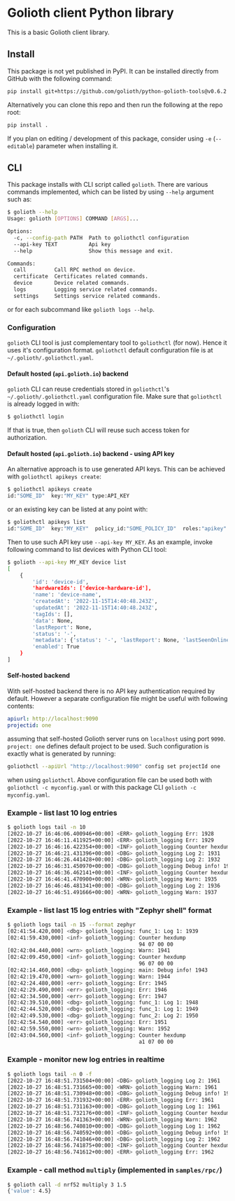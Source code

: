 # Golioth client Python library

This is a basic Golioth client library.

## Install

This package is not yet published in PyPI. It can be installed directly from GitHub with
the following command:

``` sh
pip install git+https://github.com/golioth/python-golioth-tools@v0.6.2
```

Alternatively you can clone this repo and then run the following at the repo root:

``` sh
pip install .
```

If you plan on editing / development of this package, consider using `-e` (`--editable`) parameter
when installing it.

## CLI

This package installs with CLI script called `golioth`. There are various commands implemented,
which can be listed by using `--help` argument such as:

``` sh
$ golioth --help
Usage: golioth [OPTIONS] COMMAND [ARGS]...

Options:
  -c, --config-path PATH  Path to goliothctl configuration
  --api-key TEXT          Api key
  --help                  Show this message and exit.

Commands:
  call         Call RPC method on device.
  certificate  Certificates related commands.
  device       Device related commands.
  logs         Logging service related commands.
  settings     Settings service related commands.
```

or for each subcommand like `golioth logs --help`.

### Configuration

`golioth` CLI tool is just complementary tool to `goliothctl` (for now). Hence
it uses it's configuration format. `goliothctl` default configuration file is at
`~/.golioth/.goliothctl.yaml`.

#### Default hosted (`api.golioth.io`) backend

`golioth` CLI can reuse credentials stored in `goliothctl`'s `~/.golioth/.goliothctl.yaml`
configuration file. Make sure that `goliothctl` is already logged in with:

``` sh
$ goliothctl login
```

If that is true, then `golioth` CLI will reuse such access token for authorization.

#### Default hosted (`api.golioth.io`) backend - using API key

An alternative approach is to use generated API keys. This can be achieved with `goliothctl apikeys
create`:

``` sh
$ goliothctl apikeys create
id:"SOME_ID"  key:"MY_KEY" type:API_KEY
```

or an existing key can be listed at any point with:

``` sh
$ goliothctl apikeys list
id:"SOME_ID"  key:"MY_KEY"  policy_id:"SOME_POLICY_ID"  roles:"apikey" type:API_KEY
```

Then to use such API key use `--api-key MY_KEY`. As an example, invoke following command to list
devices with Python CLI tool:

``` sh
$ golioth --api-key MY_KEY device list
[
    {
        'id': 'device-id',
        'hardwareIds': ['device-hardware-id'],
        'name': 'device-name',
        'createdAt': '2022-11-15T14:40:48.243Z',
        'updatedAt': '2022-11-15T14:40:48.243Z',
        'tagIds': [],
        'data': None,
        'lastReport': None,
        'status': '-',
        'metadata': {'status': '-', 'lastReport': None, 'lastSeenOnline': None, 'lastSeenOffline': None, 'lastSettingsStatus': None},
        'enabled': True
    }
]
```

#### Self-hosted backend

With self-hosted backend there is no API key authentication required by default. However a separate
configuration file might be useful with following contents:

``` yaml
apiurl: http://localhost:9090
projectid: one
```

assuming that self-hosted Golioth server runs on `localhost` using port `9090`.
`project: one` defines default project to be used. Such configuration is exactly
what is generated by running:

``` sh
goliothctl --apiUrl "http://localhost:9090" config set projectId one
```

when using `goliothctl`. Above configuration file can be used both with
`goliothctl -c myconfig.yaml` or with this package CLI `golioth -c
myconfig.yaml`.

### Example - list last 10 log entries

``` sh
$ golioth logs tail -n 10
[2022-10-27 16:46:06.400946+00:00] <ERR> golioth_logging Err: 1928
[2022-10-27 16:46:11.411925+00:00] <ERR> golioth_logging Err: 1929
[2022-10-27 16:46:16.422354+00:00] <INF> golioth_logging Counter hexdump
[2022-10-27 16:46:21.431396+00:00] <DBG> golioth_logging Log 2: 1931
[2022-10-27 16:46:26.441428+00:00] <DBG> golioth_logging Log 2: 1932
[2022-10-27 16:46:31.450970+00:00] <DBG> golioth_logging Debug info! 1933
[2022-10-27 16:46:36.462141+00:00] <INF> golioth_logging Counter hexdump
[2022-10-27 16:46:41.470900+00:00] <WRN> golioth_logging Warn: 1935
[2022-10-27 16:46:46.481341+00:00] <DBG> golioth_logging Log 2: 1936
[2022-10-27 16:46:51.491666+00:00] <WRN> golioth_logging Warn: 1937
```

### Example - list last 15 log entries with "Zephyr shell" format

``` sh
$ golioth logs tail -n 15 --format zephyr
[02:41:54.420,000] <dbg> golioth_logging: func_1: Log 1: 1939
[02:41:59.430,000] <inf> golioth_logging: Counter hexdump
                                          94 07 00 00
[02:42:04.440,000] <wrn> golioth_logging: Warn: 1941
[02:42:09.450,000] <inf> golioth_logging: Counter hexdump
                                          96 07 00 00
[02:42:14.460,000] <dbg> golioth_logging: main: Debug info! 1943
[02:42:19.470,000] <wrn> golioth_logging: Warn: 1944
[02:42:24.480,000] <err> golioth_logging: Err: 1945
[02:42:29.490,000] <err> golioth_logging: Err: 1946
[02:42:34.500,000] <err> golioth_logging: Err: 1947
[02:42:39.510,000] <dbg> golioth_logging: func_1: Log 1: 1948
[02:42:44.520,000] <dbg> golioth_logging: func_1: Log 1: 1949
[02:42:49.530,000] <dbg> golioth_logging: func_2: Log 2: 1950
[02:42:54.540,000] <err> golioth_logging: Err: 1951
[02:42:59.550,000] <wrn> golioth_logging: Warn: 1952
[02:43:04.560,000] <inf> golioth_logging: Counter hexdump
                                          a1 07 00 00
```

### Example - monitor new log entries in realtime

``` sh
$ golioth logs tail -n 0 -f
[2022-10-27 16:48:51.731504+00:00] <DBG> golioth_logging Log 2: 1961
[2022-10-27 16:48:51.731665+00:00] <WRN> golioth_logging Warn: 1961
[2022-10-27 16:48:51.730948+00:00] <DBG> golioth_logging Debug info! 1961
[2022-10-27 16:48:51.731932+00:00] <ERR> golioth_logging Err: 1961
[2022-10-27 16:48:51.731163+00:00] <DBG> golioth_logging Log 1: 1961
[2022-10-27 16:48:51.732176+00:00] <INF> golioth_logging Counter hexdump
[2022-10-27 16:48:56.741363+00:00] <WRN> golioth_logging Warn: 1962
[2022-10-27 16:48:56.740810+00:00] <DBG> golioth_logging Log 1: 1962
[2022-10-27 16:48:56.740592+00:00] <DBG> golioth_logging Debug info! 1962
[2022-10-27 16:48:56.741046+00:00] <DBG> golioth_logging Log 2: 1962
[2022-10-27 16:48:56.741875+00:00] <INF> golioth_logging Counter hexdump
[2022-10-27 16:48:56.741612+00:00] <ERR> golioth_logging Err: 1962
```

### Example - call method `multiply` (implemented in `samples/rpc/`)

``` sh
$ golioth call -d nrf52 multiply 3 1.5
{'value': 4.5}
```
